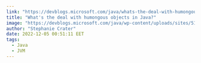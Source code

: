 ```yaml
---
link: "https://devblogs.microsoft.com/java/whats-the-deal-with-humongous-objects-in-java/?utm_source=pocket_reader"
title: "What's the deal with humongous objects in Java?"
image: "https://devblogs.microsoft.com/java/wp-content/uploads/sites/51/2022/11/example-hum-1536x256.png"
author: "Stephanie Crater"
date: 2022-12-05 00:51:11 EET
tags:
  - Java
  - JVM
---
```

